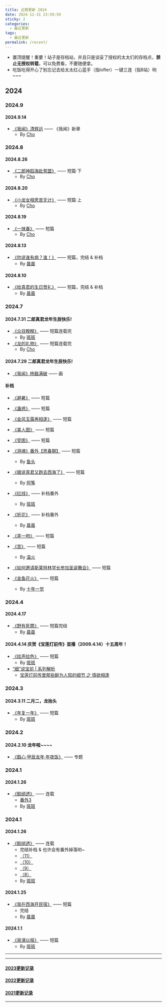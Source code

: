 ```yaml
---
title: 近期更新 2024
date: 2024-12-31 23:59:59
sticky: 2
categories: 
  - 最近更新
tags: 
  - 最近更新
permalink: /recent/
---
```


- 置顶提醒！重要！站子是存档站，并且只是谈妥了授权的太太们的存档点，**禁止无授权转载**，可以免费看，不要随便拿。
- 吃饭吃得开心了别忘记去给太太红心蓝手（指lofter）一键三连（指B站）哟~~~

## 2024

### 2024.9

#### 2024.9.14

- <a href="/pages/2a07ca/">《我闻》清辉远</a> —— 《我闻》新章
  - By [Cho](/categories/?category=Cho)

### 2024.8

#### 2024.8.26

- <a href="/pages/ae54dc/#下篇-二郎神蹈海赴鸳盟">《二郎神蹈海赴鸳盟》</a> —— 短篇·下
  - By [Cho](/categories/?category=Cho)

#### 2024.8.20

- <a href="/pages/ae54dc/#上篇-小龙女相思苦无计">《小龙女相思苦无计》</a> —— 短篇·上
  - By [Cho](/categories/?category=Cho)

#### 2024.8.19

- <a href="/pages/1923e7/">《一抹春》</a> —— 短篇
  - By [Cho](/categories/?category=Cho)

#### 2024.8.13

- <a href="/pages/46cce2/">《你说谁有病？谁！》</a> —— 短篇，完结 & 补档
  - By [晨晨](/categories/?category=晨晨)

#### 2024.8.10

- <a href="/pages/79231d/">《给真君的生日贺礼》</a> —— 短篇，完结 & 补档
  - By [晨晨](/categories/?category=晨晨)

### 2024.7

#### 2024.7.31 二郎真君龙年生辰快乐!

- <a href="/pages/34b014/">《众目睽睽》</a> —— 短篇连载完
  - By [斑斑](/categories/?category=斑斑)
- <a href="/pages/b834e4/">《龙的礼物》</a> —— 短篇连载完
  - By [Cho](/categories/?category=Cho)

#### 2024.7.29 二郎真君龙年生辰快乐!

- <a href="/pages/6dc989/">《我闻》杨戬满破</a> —— 画

#### 补档

- <a href="/pages/7a6ef0/">《避暑》</a> —— 短篇
- <a href="/pages/be072c/">《蛊惑》</a> —— 短篇
- <a href="/pages/ea2756/">《金风玉露再相逢》</a> —— 短篇
- <a href="/pages/5aaab5/">《美人图》</a> —— 短篇
- <a href="/pages/268aee/">《受困》</a> —— 短篇
- <a href="/pages/cf4250/#【番外•思春期】">《游魂》番外【思春期】</a> —— 短篇
  - By [鱼头](/categories/?category=鱼头)

- <a href="/pages/8beac8/">《据说真君又跑去西海了》</a> —— 短篇
  - By <a href="/categories/?category=阿筝">阿筝</a>

- <a href="/pages/4e2533/">《红线》</a> —— 补档番外
  - By [斑斑](/categories/?category=斑斑)

- <a href="/pages/e95e1e/">《折花》</a> —— 补档番外
  - By [晨晨](/categories/?category=晨晨)

- <a href="/pages/4db5fe/">《差一吻》</a> —— 短篇
- <a href="/pages/271949/">《苦》</a> —— 短篇
  - By [温火](/categories/?category=温火)

- <a href="/pages/1d7144/">《如何邀请斯莱特林学长参加圣诞舞会》</a> —— 短篇
- <a href="/pages/af23dd/">《金鱼花火》</a> —— 短篇
  - By [十年一觉](/categories/?category=十年一觉)

### 2024.4

#### 2024.4.17

- <a href="/pages/3d8a7b/">《野有死麕》</a> —— 短篇完结
  - By [晨晨](/categories/?category=晨晨)

#### 2024.4.14 庆贺《宝莲灯前传》首播（2009.4.14）十五周年！

- <a href="/pages/f12a99/">《绘声绘色》</a> —— 短篇
  - By [斑斑](/categories/?category=斑斑)
- <a target="_blank" href="https://www.bilibili.com/video/BV1NA4m1c7sT">“细”说宝前 | 系列解析</a>
  - <a target="_blank" href="https://www.bilibili.com/video/BV1NA4m1c7sT">宝莲灯前传里那些鲜为人知的细节 之 情欲相逢</a>

### 2024.3

#### 2024.3.11 二月二，龙抬头

- <a href="/pages/b11608/">《年复一年》</a> —— 短篇
  - By [斑斑](/categories/?category=斑斑)

### 2024.2

#### 2024.2.10 龙年啦~~~~

- <a href="/2024/nian/">《戬心·甲辰龙年·年夜饭》</a> —— 专题

### 2024.1

#### 2024.1.26

- <a href="/pages/de880c/">《鲛绡透》</a> —— 连载
  - <a href="/pages/de880c/#番外3">番外3</a>
  - By [斑斑](/categories/?category=斑斑)

### 2024.1

#### 2024.1.26

- <a href="/pages/de880c/">《鲛绡透》</a> —— 连载
  - 完结补档 & 也许会有番外掉落哟~
  - <a href="/pages/de880c/#_11">（11）</a>
  - <a href="/pages/de880c/#_10">（10）</a>
  - <a href="/pages/de880c/#_9">（9）</a>
  - <a href="/pages/de880c/#_8">（8）</a>
  - By [斑斑](/categories/?category=斑斑)

#### 2024.1.25

- <a href="/pages/879a8a/">《我在西海开民宿》</a> —— 短篇
  - 完结
  - By [晨晨](/categories/?category=晨晨)

#### 2024.1.1

- <a href="/pages/6fd0e9/">《泉涌以报》</a> —— 短篇
  - By [斑斑](/categories/?category=斑斑)

---
<!-- more -->
---

#### [2023更新记录](/recent/2023/)

#### [2022更新记录](/recent/2022/)

#### [2021更新记录](/recent/2021/)

---
